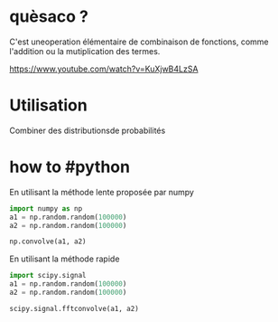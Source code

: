 # quèsaco ?
C'est uneoperation élémentaire de combinaison de fonctions, comme l'addition ou la mutiplication des termes.

https://www.youtube.com/watch?v=KuXjwB4LzSA

# Utilisation

Combiner des distributionsde probabilités

# how to #python 

En utilisant la méthode lente proposée par numpy
```python
import numpy as np
a1 = np.random.random(100000)
a2 = np.random.random(100000)

np.convolve(a1, a2)
```

En utilisant la méthode rapide
```python
import scipy.signal
a1 = np.random.random(100000)
a2 = np.random.random(100000)

scipy.signal.fftconvolve(a1, a2)
```
